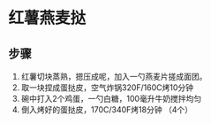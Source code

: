 # 红薯燕麦挞

## 步骤
1. 红薯切块蒸熟，摁压成呢，加入一勺燕麦片搓成面团。
2. 取一块捏成蛋挞皮，空气炸锅320F/160C烤10分钟
3. 碗中打入2个鸡蛋，一勺白糖，100毫升牛奶搅拌均匀
4. 倒入烤好的蛋挞皮，170C/340F烤18分钟 （4个）

